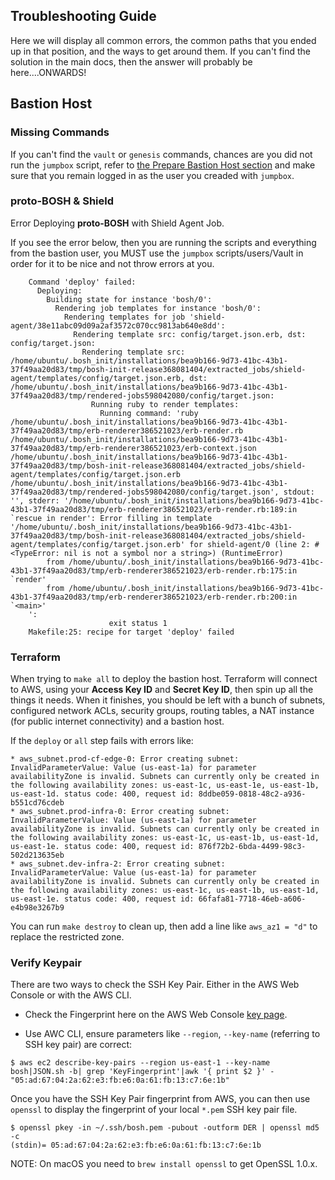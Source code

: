 ## Troubleshooting Guide

Here we will display all common errors, the common paths that you ended up in
that position, and the ways to get around them. If you can't find the solution
in the main docs, then the answer will probably be here....ONWARDS!

## Bastion Host

### Missing Commands

If you can't find the `vault` or `genesis` commands, chances are you did not run
the `jumpbox` script, refer to [the Prepare Bastion Host section][1] and make
sure that you remain logged in as the user you creaded with `jumpbox`.  

### proto-BOSH & Shield

Error Deploying **proto-BOSH** with Shield Agent Job.

If you see the error below, then you are running the scripts and everything from
the bastion user, you MUST use the `jumpbox` scripts/users/Vault in order for it
to be nice and not throw errors at you.

```
    Command 'deploy' failed:
      Deploying:
        Building state for instance 'bosh/0':
          Rendering job templates for instance 'bosh/0':
            Rendering templates for job 'shield-agent/38e11abc09d09a2af3572c070cc9813ab640e8dd':
              Rendering template src: config/target.json.erb, dst: config/target.json:
                Rendering template src: /home/ubuntu/.bosh_init/installations/bea9b166-9d73-41bc-43b1-37f49aa20d83/tmp/bosh-init-release368081404/extracted_jobs/shield-agent/templates/config/target.json.erb, dst: /home/ubuntu/.bosh_init/installations/bea9b166-9d73-41bc-43b1-37f49aa20d83/tmp/rendered-jobs598042080/config/target.json:
                  Running ruby to render templates:
                    Running command: 'ruby /home/ubuntu/.bosh_init/installations/bea9b166-9d73-41bc-43b1-37f49aa20d83/tmp/erb-renderer386521023/erb-render.rb /home/ubuntu/.bosh_init/installations/bea9b166-9d73-41bc-43b1-37f49aa20d83/tmp/erb-renderer386521023/erb-context.json /home/ubuntu/.bosh_init/installations/bea9b166-9d73-41bc-43b1-37f49aa20d83/tmp/bosh-init-release368081404/extracted_jobs/shield-agent/templates/config/target.json.erb /home/ubuntu/.bosh_init/installations/bea9b166-9d73-41bc-43b1-37f49aa20d83/tmp/rendered-jobs598042080/config/target.json', stdout: '', stderr: '/home/ubuntu/.bosh_init/installations/bea9b166-9d73-41bc-43b1-37f49aa20d83/tmp/erb-renderer386521023/erb-render.rb:189:in `rescue in render': Error filling in template '/home/ubuntu/.bosh_init/installations/bea9b166-9d73-41bc-43b1-37f49aa20d83/tmp/bosh-init-release368081404/extracted_jobs/shield-agent/templates/config/target.json.erb' for shield-agent/0 (line 2: #<TypeError: nil is not a symbol nor a string>) (RuntimeError)
        from /home/ubuntu/.bosh_init/installations/bea9b166-9d73-41bc-43b1-37f49aa20d83/tmp/erb-renderer386521023/erb-render.rb:175:in `render'
        from /home/ubuntu/.bosh_init/installations/bea9b166-9d73-41bc-43b1-37f49aa20d83/tmp/erb-renderer386521023/erb-render.rb:200:in `<main>'
    ':
                      exit status 1
    Makefile:25: recipe for target 'deploy' failed
```

### Terraform

When trying to `make all` to deploy the bastion host. Terraform will connect to
AWS, using your **Access Key ID** and **Secret Key ID**, then spin up all the
things it needs.  When it finishes, you should be left with a bunch of subnets,
configured network ACLs, security groups, routing tables, a NAT instance (for
public internet connectivity) and a bastion host.

If the `deploy` or `all` step fails with errors like:

```
* aws_subnet.prod-cf-edge-0: Error creating subnet: InvalidParameterValue: Value (us-east-1a) for parameter availabilityZone is invalid. Subnets can currently only be created in the following availability zones: us-east-1c, us-east-1e, us-east-1b, us-east-1d. status code: 400, request id: 8ddbe059-0818-48c2-a936-b551cd76cdeb
* aws_subnet.prod-infra-0: Error creating subnet: InvalidParameterValue: Value (us-east-1a) for parameter availabilityZone is invalid. Subnets can currently only be created in the following availability zones: us-east-1c, us-east-1b, us-east-1d, us-east-1e. status code: 400, request id: 876f72b2-6bda-4499-98c3-502d213635eb
* aws_subnet.dev-infra-2: Error creating subnet: InvalidParameterValue: Value (us-east-1a) for parameter availabilityZone is invalid. Subnets can currently only be created in the following availability zones: us-east-1c, us-east-1b, us-east-1d, us-east-1e. status code: 400, request id: 66fafa81-7718-46eb-a606-e4b98e3267b9
```

You can run `make destroy` to clean up, then add a line like `aws_az1 = "d"` to
replace the restricted zone.

### Verify Keypair

There are two ways to check the SSH Key Pair. Either in the AWS Web Console or
with the AWS CLI.

* Check the Fingerprint here on the AWS Web Console [key page][amazon-keys].

* Use AWC CLI, ensure parameters like `--region`, `--key-name` (referring to SSH
key pair) are correct:

```
$ aws ec2 describe-key-pairs --region us-east-1 --key-name bosh|JSON.sh -b| grep 'KeyFingerprint'|awk '{ print $2 }' -
"05:ad:67:04:2a:62:e3:fb:e6:0a:61:fb:13:c7:6e:1b"
```

Once you have the SSH Key Pair fingerprint from AWS, you can then use `openssl`
to display the fingerprint of your local `*.pem` SSH key pair file.

```
$ openssl pkey -in ~/.ssh/bosh.pem -pubout -outform DER | openssl md5 -c
(stdin)= 05:ad:67:04:2a:62:e3:fb:e6:0a:61:fb:13:c7:6e:1b
```

NOTE: On macOS you need to `brew install openssl` to get OpenSSL 1.0.x.

[1]:            https://github.com/starkandwayne/codex/blob/master/aws.md#prepare-bastion-host
[amazon-keys]:  https://console.aws.amazon.com/ec2/v2/home?#KeyPairs:sort=keyName
